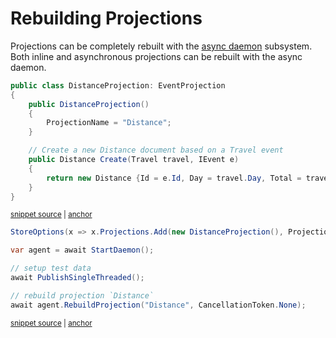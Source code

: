 # Rebuilding Projections

Projections can be completely rebuilt with the [async daemon](/events/projections/async-daemon) subsystem. Both inline
and asynchronous projections can be rebuilt with the async daemon.

<!-- snippet: sample_using_create_in_event_projection -->
<a id='snippet-sample_using_create_in_event_projection'></a>
```cs
public class DistanceProjection: EventProjection
{
    public DistanceProjection()
    {
        ProjectionName = "Distance";
    }

    // Create a new Distance document based on a Travel event
    public Distance Create(Travel travel, IEvent e)
    {
        return new Distance {Id = e.Id, Day = travel.Day, Total = travel.TotalDistance()};
    }
}
```
<sup><a href='https://github.com/JasperFx/marten/blob/master/src/Marten.AsyncDaemon.Testing/event_projections_end_to_end.cs#L156-L172' title='Snippet source file'>snippet source</a> | <a href='#snippet-sample_using_create_in_event_projection' title='Start of snippet'>anchor</a></sup>
<!-- endSnippet -->

<!-- snippet: sample_rebuild-single-projection -->
<a id='snippet-sample_rebuild-single-projection'></a>
```cs
StoreOptions(x => x.Projections.Add(new DistanceProjection(), ProjectionLifecycle.Async));

var agent = await StartDaemon();

// setup test data
await PublishSingleThreaded();

// rebuild projection `Distance`
await agent.RebuildProjection("Distance", CancellationToken.None);
```
<sup><a href='https://github.com/JasperFx/marten/blob/master/src/Marten.AsyncDaemon.Testing/event_projections_end_to_end.cs#L88-L98' title='Snippet source file'>snippet source</a> | <a href='#snippet-sample_rebuild-single-projection' title='Start of snippet'>anchor</a></sup>
<!-- endSnippet -->
